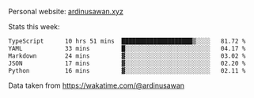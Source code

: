 Personal website: [ardinusawan.xyz](https://ardinusawan.xyz)

Stats this week:
<!--START_SECTION:waka-->

```txt
TypeScript      10 hrs 51 mins  ████████████████████▒░░░░   81.72 %
YAML            33 mins         █░░░░░░░░░░░░░░░░░░░░░░░░   04.17 %
Markdown        24 mins         ▓░░░░░░░░░░░░░░░░░░░░░░░░   03.02 %
JSON            17 mins         ▓░░░░░░░░░░░░░░░░░░░░░░░░   02.20 %
Python          16 mins         ▓░░░░░░░░░░░░░░░░░░░░░░░░   02.11 %
```

<!--END_SECTION:waka-->
Data taken from https://wakatime.com/@ardinusawan
